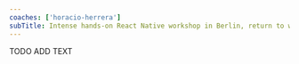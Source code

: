 ```yaml
---
coaches: ['horacio-herrera']
subTitle: Intense hands-on React Native workshop in Berlin, return to work as a React Native specialist
---
```


TODO ADD TEXT
